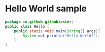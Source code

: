 # Hello World sample
```java
package io.github.githubtester;
public class Hello {
	public static void main(String[] args){
		System.out.println("Hello World!");
	}
}
```